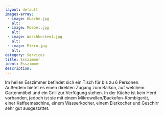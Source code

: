 ```yaml
---
layout: default
images-array:
 - image: Kueche.jpg
   alt: 
 - image: Moebel.jpg
   alt: 
 - image: Waschbecken1.jpg
   alt: 
 - image: Mikro.jpg
   alt: 
category: Services
title: Esszimmer
ident: Esszimmer
description: 
---
```


Im hellen Esszimmer befindet sich ein Tisch für bis zu 6 Personen. Außerdem bietet es einen direkten Zugang zum Balkon, 
auf welchem Gartenmöbel und ein Grill zur Verfügung stehen.
In der Küche ist kein Herd vorhanden, jedoch ist sie mit einem Mikrowellen/Backofen-Kombigerät, einer Kaffeemaschine, einem Wasserkocher, einem Eierkocher 
und Geschirr sehr gut ausgestattet. 


